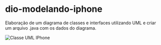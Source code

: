 # dio-modelando-iphone
Elaboração de um diagrama de classes e interfaces utilizando UML e criar um arquivo .java com os dados do diagrama.

![Classe UML IPhone](https://github.com/VanessaMML/dio-modelando-iphone/assets/149635963/10d402e7-2cbd-4355-9c8b-55243307739b)
